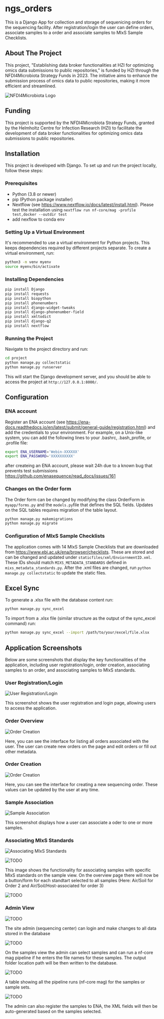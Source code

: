 # ngs_orders

This is a Django App for collection and storage of sequenicing orders for the sequencing facility. After registration/login the user can define orders, associate samples to a order and associate samples to  MIxS Sample Checklists.

## About The Project

This project, "Establishing data broker functionalities at HZI for optimizing omics data submissions to public repositories," is funded by HZI through the NFDI4Microbiota Strategy Funds in 2023. The initiative aims to enhance the submission process of omics data to public repositories, making it more efficient and streamlined.

![NFDI4Microbiota Logo](https://avatars.githubusercontent.com/u/97964957?s=200&v=4)

## Funding

This project is supported by the NFDI4Microbiota Strategy Funds, granted by the Helmholtz Centre for Infection Research (HZI) to facilitate the development of data broker functionalities for optimizing omics data submissions to public repositories.

## Installation

This project is developed with Django. To set up and run the project locally, follow these steps:

### Prerequisites

- Python (3.8 or newer)
- pip (Python package installer)
- Nextflow (see https://www.nextflow.io/docs/latest/install.html). Please test the installation using `nextflow run nf-core/mag -profile test,docker --outdir test`
- add nexflow to conda env

### Setting Up a Virtual Environment

It's recommended to use a virtual environment for Python projects. This keeps dependencies required by different projects separate. To create a virtual environment, run:

```bash
python3 -m venv myenv
source myenv/bin/activate
```


### Installing Dependencies

```bash
pip install Django
pip install requests
pip install biopython
pip install phonenumbers
pip install django-widget-tweaks
pip install django-phonenumber-field
pip install xmltodict
pip install django-q2
pip install nextflow
```

### Running the Project

Navigate to the project directory and run:


```bash
cd project
python manage.py collectstatic
python manage.py runserver
```

This will start the Django development server, and you should be able to access the project at `http://127.0.0.1:8000/`.


## Configuration 

### ENA account

Register an ENA account (see https://ena-docs.readthedocs.io/en/latest/submit/general-guide/registration.html) and add the credentials to your environment. For example, on a Unix-like system, you can add the following lines to your .bashrc, .bash_profile, or .profile file:

```bash
export ENA_USERNAME='Webin-XXXXXX'
export ENA_PASSWORD='XXXXXXXXXX'
```

after createing an ENA account, please wait 24h due to a known bug that prevents test submissions https://github.com/enasequence/read_docs/issues/161

### Changes on the Order form

The Order form can be changed by modifying the class OrderForm in `myapp/forms.py` and the `models.py`file that defines the SQL fields. Updates on the SQL tables requires migration of the table layout.

```bash
python manage.py makemigrations
python manage.py migrate
```

### Configuration of MIxS Sample Checklists

The application comes with 14 MIxS Sample Checklists that are downloaded from https://www.ebi.ac.uk/ena/browser/checklists. These are stored and can be changed and updated under `staticfiles/xml/EnviornmentID.xml`. These IDs should match `MIXS_METADATA_STANDARDS` defined in `mixs_metadata_standards.py`. After the .xml files are changed, run `python manage.py collectstatic` to update the static files. 

## Excel Sync

To generate a .xlsx file with the database content run:

```bash
python manage.py sync_excel
```

To import from a .xlsx file (similar structure as the output of the sync_excel command) run:

```bash
python manage.py sync_excel --import /path/to/your/excel/file.xlsx
```

## Application Screenshots

Below are some screenshots that display the key functionalities of the application, including user registration/login, order creation, associating samples to an order, and associating samples to MIxS standards.

### User Registration/Login

![User Registration/Login](screenshots/image1.png)

This screenshot shows the user registration and login page, allowing users to access the application.

### Order Overview

![Order Creation](screenshots/image2.png)

Here, you can see the interface for listing all orders associated with the user. The user can create new orders on the page and edit orders or fill out other metadata.

### Order Creation

![Order Creation](screenshots/image3.png)

Here, you can see the interface for creating a new sequencing order. These values can be updated by the user at any time. 

### Sample Association

![Sample Association](screenshots/image4.png)

This screenshot displays how a user can associate a oder to one or more samples. 

### Associating MIxS Standards

![Associating MIxS Standards](screenshots/image5.png)

![TODO](screenshots/image6.png)

This image shows the functionality for associating samples with specific MIxS standards on the sample view. On the overview page there will now be a button/form for each standtart selected to all samples (Here: Air/Soil for Order 2 and Air/Soil/Host-associated for order 3)

![TODO](screenshots/image2.png)


### Admin View
 

![TODO](screenshots/image7.png)

The site admin (sequencing center) can login and make changes to all data stored in the database
 
![TODO](screenshots/image8.png)

On the samples view the admin can select samples and can run a nf-core mag pipeline if he enters the file names for these samples. The output folder location path will be then written to the database. 

![TODO](screenshots/image10.png)

A table showing all the pipeline runs (nf-core mag) for the samples or sample sets. 

![TODO](screenshots/image9.png)

The admin can also register the samples to ENA, the XML fields will then be auto-generated based on the samples selected. 
